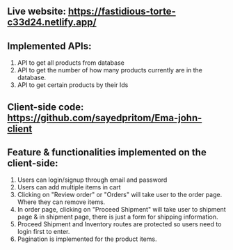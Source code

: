 ## Live website: https://fastidious-torte-c33d24.netlify.app/

## Implemented APIs:
1. API to get all products from database
2. API to get the number of how many products currently are in the database.
3. API to get certain products by their Ids 


## Client-side code: https://github.com/sayedpritom/Ema-john-client

## Feature & functionalities implemented on the client-side:
1. Users can login/signup through email and password
2. Users can add multiple items in cart
3. Clicking on "Review order" or "Orders" will take user to the order page. Where they can remove items.
4. In order page, clicking on "Proceed Shipment" will take user to shipment page & in shipment page, there is just a form for shipping information.
5. Proceed Shipment and Inventory routes are protected so users need to login first to enter.
6. Pagination is implemented for the product items.
